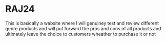 # RAJ24
This is basically a website where I will genuiney test and review different genre products and will put forward the pros and cons of all products and ultimately leave the choice to customers wheather to purchase it or not
